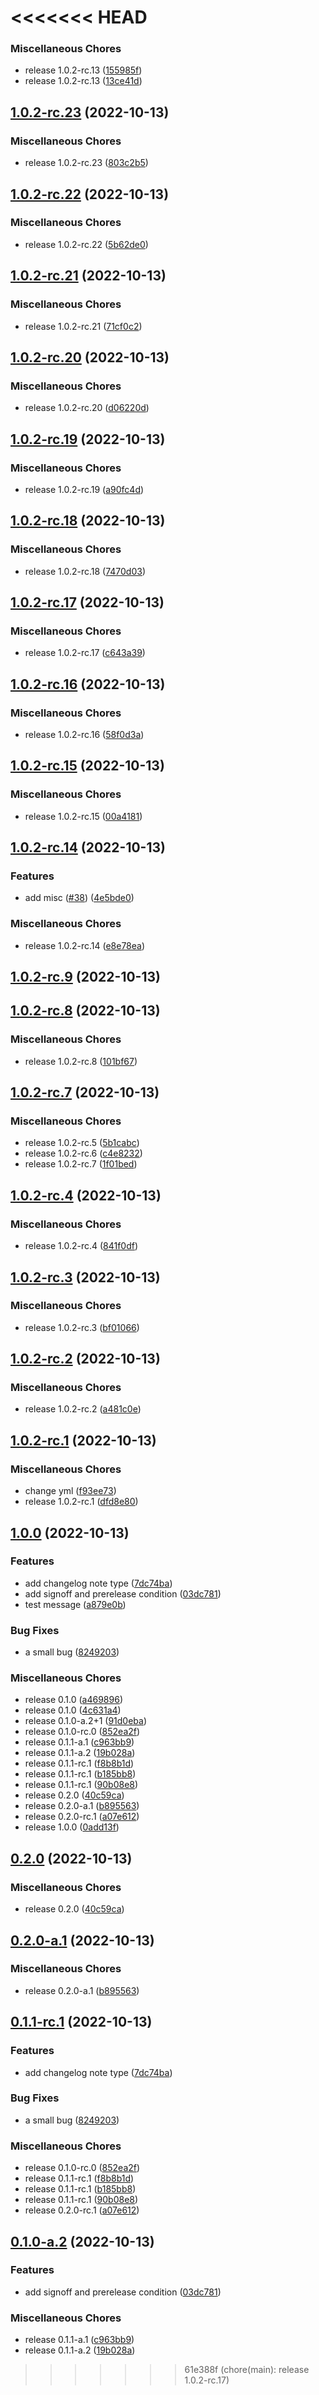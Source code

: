 <<<<<<< HEAD
=======
### Miscellaneous Chores

-   release 1.0.2-rc.13 ([155985f](https://github.com/bowentan/test-workflow/commit/155985f0f3db03fc96f39663072e8ad402d74f39))
-   release 1.0.2-rc.13 ([13ce41d](https://github.com/bowentan/test-workflow/commit/13ce41ded9cbf5a783bc4a1704462bdc04fdde61))

## [1.0.2-rc.23](https://github.com/bowentan/test-workflow/compare/v1.0.2-rc.22...v1.0.2-rc.23) (2022-10-13)


### Miscellaneous Chores

* release 1.0.2-rc.23 ([803c2b5](https://github.com/bowentan/test-workflow/commit/803c2b52cb020f5fbb491e69a5e5bb3080804511))

## [1.0.2-rc.22](https://github.com/bowentan/test-workflow/compare/v1.0.2-rc.21...v1.0.2-rc.22) (2022-10-13)


### Miscellaneous Chores

* release 1.0.2-rc.22 ([5b62de0](https://github.com/bowentan/test-workflow/commit/5b62de01a455df23e24b0951795fcd38751a18f5))

## [1.0.2-rc.21](https://github.com/bowentan/test-workflow/compare/v1.0.2-rc.20...v1.0.2-rc.21) (2022-10-13)


### Miscellaneous Chores

* release 1.0.2-rc.21 ([71cf0c2](https://github.com/bowentan/test-workflow/commit/71cf0c2093fe6dcf03ea84418d23b8f7a5f15a04))

## [1.0.2-rc.20](https://github.com/bowentan/test-workflow/compare/v1.0.2-rc.19...v1.0.2-rc.20) (2022-10-13)


### Miscellaneous Chores

* release 1.0.2-rc.20 ([d06220d](https://github.com/bowentan/test-workflow/commit/d06220d781bbb78b6878b7766b7edb8de8a1d5ae))

## [1.0.2-rc.19](https://github.com/bowentan/test-workflow/compare/v1.0.2-rc.18...v1.0.2-rc.19) (2022-10-13)


### Miscellaneous Chores

* release 1.0.2-rc.19 ([a90fc4d](https://github.com/bowentan/test-workflow/commit/a90fc4d48ec1317f284368fa85cbc937b08f9aea))

## [1.0.2-rc.18](https://github.com/bowentan/test-workflow/compare/v1.0.2-rc.17...v1.0.2-rc.18) (2022-10-13)


### Miscellaneous Chores

* release 1.0.2-rc.18 ([7470d03](https://github.com/bowentan/test-workflow/commit/7470d032654224ff5c94bf229758d28c4adc78c9))

## [1.0.2-rc.17](https://github.com/bowentan/test-workflow/compare/v1.0.2-rc.16...v1.0.2-rc.17) (2022-10-13)


### Miscellaneous Chores

* release 1.0.2-rc.17 ([c643a39](https://github.com/bowentan/test-workflow/commit/c643a39d36b6693b2293bc3f7589ea12e07f1ac0))

## [1.0.2-rc.16](https://github.com/bowentan/test-workflow/compare/v1.0.2-rc.15...v1.0.2-rc.16) (2022-10-13)


### Miscellaneous Chores

* release 1.0.2-rc.16 ([58f0d3a](https://github.com/bowentan/test-workflow/commit/58f0d3a04ed16783ccb903f90bb3624fd0e1f26c))

## [1.0.2-rc.15](https://github.com/bowentan/test-workflow/compare/v1.0.2-rc.14...v1.0.2-rc.15) (2022-10-13)


### Miscellaneous Chores

* release 1.0.2-rc.15 ([00a4181](https://github.com/bowentan/test-workflow/commit/00a4181655ea5a9bd15e9621aea8a752b89377c6))

## [1.0.2-rc.14](https://github.com/bowentan/test-workflow/compare/v1.0.2-rc.13...v1.0.2-rc.14) (2022-10-13)


### Features

* add misc ([#38](https://github.com/bowentan/test-workflow/issues/38)) ([4e5bde0](https://github.com/bowentan/test-workflow/commit/4e5bde04a42e2ddbf1e38f354c4e95a9411ac5c8))


### Miscellaneous Chores

* release 1.0.2-rc.14 ([e8e78ea](https://github.com/bowentan/test-workflow/commit/e8e78eaa197c45264c857d2e3ea5dc97737ac585))

## [1.0.2-rc.9](https://github.com/bowentan/test-workflow/compare/v1.0.2-rc.8...v1.0.2-rc.9) (2022-10-13)

## [1.0.2-rc.8](https://github.com/bowentan/test-workflow/compare/v1.0.2-rc.7...v1.0.2-rc.8) (2022-10-13)

### Miscellaneous Chores

-   release 1.0.2-rc.8 ([101bf67](https://github.com/bowentan/test-workflow/commit/101bf673d5d9cb12931385226a404dd2fe73a180))

## [1.0.2-rc.7](https://github.com/bowentan/test-workflow/compare/v1.0.2-rc.4...v1.0.2-rc.7) (2022-10-13)

### Miscellaneous Chores

-   release 1.0.2-rc.5 ([5b1cabc](https://github.com/bowentan/test-workflow/commit/5b1cabc9986bdf03d4111d3771dd8505b7e5835d))
-   release 1.0.2-rc.6 ([c4e8232](https://github.com/bowentan/test-workflow/commit/c4e82329ddf6a7a6a7a18ecfc2f4c461430ce776))
-   release 1.0.2-rc.7 ([1f01bed](https://github.com/bowentan/test-workflow/commit/1f01bed11345b48131bbb7b5c62f3dda094a418f))

## [1.0.2-rc.4](https://github.com/bowentan/test-workflow/compare/v1.0.2-rc.3...v1.0.2-rc.4) (2022-10-13)

### Miscellaneous Chores

-   release 1.0.2-rc.4 ([841f0df](https://github.com/bowentan/test-workflow/commit/841f0dfd3a04aa0abdfd3663a78a16dc4173cfca))

## [1.0.2-rc.3](https://github.com/bowentan/test-workflow/compare/v1.0.2-rc.2...v1.0.2-rc.3) (2022-10-13)

### Miscellaneous Chores

-   release 1.0.2-rc.3 ([bf01066](https://github.com/bowentan/test-workflow/commit/bf010662ddc40d0bb65a2fa4835849791a24df23))

## [1.0.2-rc.2](https://github.com/bowentan/test-workflow/compare/v1.0.2-rc.1...v1.0.2-rc.2) (2022-10-13)

### Miscellaneous Chores

-   release 1.0.2-rc.2 ([a481c0e](https://github.com/bowentan/test-workflow/commit/a481c0e5dc8de2e74c6206a0d3c2716c7fc165fd))

## [1.0.2-rc.1](https://github.com/bowentan/test-workflow/compare/v1.0.0...v1.0.2-rc.1) (2022-10-13)

### Miscellaneous Chores

-   change yml ([f93ee73](https://github.com/bowentan/test-workflow/commit/f93ee733c3ebc60e679995cf4e81a13e17204ec4))
-   release 1.0.2-rc.1 ([dfd8e80](https://github.com/bowentan/test-workflow/commit/dfd8e8092a96857e68dd618017c4058e8b684616))

## [1.0.0](https://github.com/bowentan/test-workflow/compare/v0.2.0...v1.0.0) (2022-10-13)

### Features

-   add changelog note type ([7dc74ba](https://github.com/bowentan/test-workflow/commit/7dc74ba3e2752076839bd170225df2eba464a1b1))
-   add signoff and prerelease condition ([03dc781](https://github.com/bowentan/test-workflow/commit/03dc781275b61caccbec01aa5c701f369d132136))
-   test message ([a879e0b](https://github.com/bowentan/test-workflow/commit/a879e0b8708b7177e63b50d8c2988eb26311a42b))

### Bug Fixes

-   a small bug ([8249203](https://github.com/bowentan/test-workflow/commit/82492035a95b1729bcf948a4dd46d4af6703e592))

### Miscellaneous Chores

-   release 0.1.0 ([a469896](https://github.com/bowentan/test-workflow/commit/a469896a5991e936be7a98df2ff32d7a8f3d4fd9))
-   release 0.1.0 ([4c631a4](https://github.com/bowentan/test-workflow/commit/4c631a4e4e10aca00cf9bfc8fcb10022b5fbc4b4))
-   release 0.1.0-a.2+1 ([91d0eba](https://github.com/bowentan/test-workflow/commit/91d0eba2c653b92daf78cd559eb57ab4fa249913))
-   release 0.1.0-rc.0 ([852ea2f](https://github.com/bowentan/test-workflow/commit/852ea2f2ea638b3f0be3adacdabafed43d38e7e6))
-   release 0.1.1-a.1 ([c963bb9](https://github.com/bowentan/test-workflow/commit/c963bb9ce0e042174f4b89307731c1d2de5a277f))
-   release 0.1.1-a.2 ([19b028a](https://github.com/bowentan/test-workflow/commit/19b028ac5add7760c78f8481569ebd887c509125))
-   release 0.1.1-rc.1 ([f8b8b1d](https://github.com/bowentan/test-workflow/commit/f8b8b1d730afd2edadd995d80a74daeabb19e210))
-   release 0.1.1-rc.1 ([b185bb8](https://github.com/bowentan/test-workflow/commit/b185bb8c68ff6888b01191c84ad48c92378bf834))
-   release 0.1.1-rc.1 ([90b08e8](https://github.com/bowentan/test-workflow/commit/90b08e81102da205c9ba253d5f6995f6c9cd3f6c))
-   release 0.2.0 ([40c59ca](https://github.com/bowentan/test-workflow/commit/40c59caa721d8e0b39ca5b7910c8476af01f8954))
-   release 0.2.0-a.1 ([b895563](https://github.com/bowentan/test-workflow/commit/b895563e00fb97324ededdb70266c098da5f56e7))
-   release 0.2.0-rc.1 ([a07e612](https://github.com/bowentan/test-workflow/commit/a07e61277d8d4e1abaff94b27cea10146f8aeb38))
-   release 1.0.0 ([0add13f](https://github.com/bowentan/test-workflow/commit/0add13f8ae6d03fca91c854bc234263f699ea865))

## [0.2.0](https://github.com/bowentan/test-workflow/compare/v0.2.0-a.1...v0.2.0) (2022-10-13)

### Miscellaneous Chores

-   release 0.2.0 ([40c59ca](https://github.com/bowentan/test-workflow/commit/40c59caa721d8e0b39ca5b7910c8476af01f8954))

## [0.2.0-a.1](https://github.com/bowentan/test-workflow/compare/v0.1.1-rc.1...v0.2.0-a.1) (2022-10-13)

### Miscellaneous Chores

-   release 0.2.0-a.1 ([b895563](https://github.com/bowentan/test-workflow/commit/b895563e00fb97324ededdb70266c098da5f56e7))

## [0.1.1-rc.1](https://github.com/bowentan/test-workflow/compare/v0.1.0-a.2+1...v0.1.1-rc.1) (2022-10-13)

### Features

-   add changelog note type ([7dc74ba](https://github.com/bowentan/test-workflow/commit/7dc74ba3e2752076839bd170225df2eba464a1b1))

### Bug Fixes

-   a small bug ([8249203](https://github.com/bowentan/test-workflow/commit/82492035a95b1729bcf948a4dd46d4af6703e592))

### Miscellaneous Chores

-   release 0.1.0-rc.0 ([852ea2f](https://github.com/bowentan/test-workflow/commit/852ea2f2ea638b3f0be3adacdabafed43d38e7e6))
-   release 0.1.1-rc.1 ([f8b8b1d](https://github.com/bowentan/test-workflow/commit/f8b8b1d730afd2edadd995d80a74daeabb19e210))
-   release 0.1.1-rc.1 ([b185bb8](https://github.com/bowentan/test-workflow/commit/b185bb8c68ff6888b01191c84ad48c92378bf834))
-   release 0.1.1-rc.1 ([90b08e8](https://github.com/bowentan/test-workflow/commit/90b08e81102da205c9ba253d5f6995f6c9cd3f6c))
-   release 0.2.0-rc.1 ([a07e612](https://github.com/bowentan/test-workflow/commit/a07e61277d8d4e1abaff94b27cea10146f8aeb38))

## [0.1.0-a.2](https://github.com/bowentan/test-workflow/compare/v0.1.0...v0.1.0-a.2) (2022-10-13)

### Features

-   add signoff and prerelease condition ([03dc781](https://github.com/bowentan/test-workflow/commit/03dc781275b61caccbec01aa5c701f369d132136))

### Miscellaneous Chores

-   release 0.1.1-a.1 ([c963bb9](https://github.com/bowentan/test-workflow/commit/c963bb9ce0e042174f4b89307731c1d2de5a277f))
-   release 0.1.1-a.2 ([19b028a](https://github.com/bowentan/test-workflow/commit/19b028ac5add7760c78f8481569ebd887c509125))
>>>>>>> 61e388f (chore(main): release 1.0.2-rc.17)
